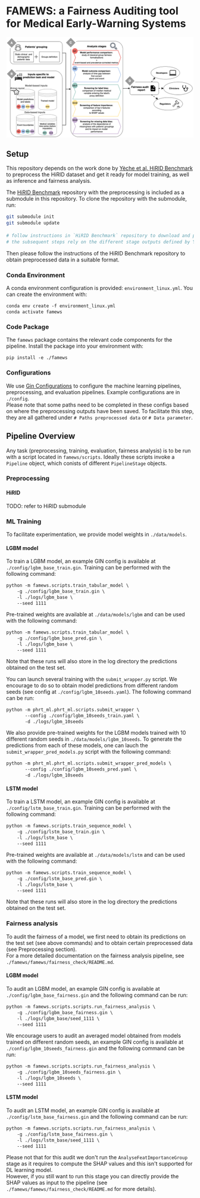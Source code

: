 
# FAMEWS: a Fairness Auditing tool for Medical Early-Warning Systems

![FAMEWS Workflow](./data/figures/summary_tool_paper.png)

## Setup

This repository depends on the work done by [Yèche et al. HiRID Benchmark](https://github.com/ratschlab/HIRID-ICU-Benchmark)
to preprocess the HiRID dataset and get it ready for model training, as well as inference and fairness analysis.

The [HiRID Benchmark](https://github.com/ratschlab/HIRID-ICU-Benchmark) repository with the preprocessing is included as a submodule in this repository. To clone the repository with the submodule, run:

```bash
git submodule init
git submodule update

# follow instructions in `HiRID Benchmark` repository to download and preprocess the dataset
# the subsequent steps rely on the different stage outputs defined by Yèche et al.
```

Then please follow the instructions of the HiRID Benchmark repository to obtain preprocessed data in a suitable format.

### Conda Environment

A conda environment configuration is provided: `environment_linux.yml`. You can create 
the environment with:
```
conda env create -f environment_linux.yml
conda activate famews
```

### Code Package

The `famews` package contains the relevant code components
for the pipeline. Install the package into your environment
with:
```
pip install -e ./famews
```

### Configurations

We use [Gin Configurations](https://github.com/google/gin-config/tags) to configure the
machine learning pipelines, preprocessing, and evaluation pipelines. Example configurations are in `./config`.  
Please note that some paths need to be completed in these configs based on where the preprocessing outputs have been saved.
To facilitate this step, they are all gathered under `# Paths preprocessed data` or `# Data parameter`.

## Pipeline Overview

Any task (preprocessing, training, evaluation, fairness analysis) is to be run with a script located in
`famews/scripts`. Ideally these scripts invoke a `Pipeline` object, which conists of different
`PipelineStage` objects.

### Preprocessing
 
#### HiRID

TODO: refer to HiRID submodule

### ML Training

To facilitate experimentation, we provide model weights in `./data/models`.

#### LGBM model
To train a LGBM model, an example GIN config is available at `./config/lgbm_base_train.gin`.
Training can be performed with the following command:
```
python -m famews.scripts.train_tabular_model \
    -g ./config/lgbm_base_train.gin \
    -l ./logs/lgbm_base \
    --seed 1111
```

Pre-trained weights are available at `./data/models/lgbm` and can be used with the following command:
```
python -m famews.scripts.train_tabular_model \
    -g ./config/lgbm_base_pred.gin \
    -l ./logs/lgbm_base \
    --seed 1111
```
Note that these runs will also store in the log directory the predictions obtained on the test set.

You can launch several training with the `submit_wrapper.py` script. We encourage to do so to obtain model predictions from different random seeds (see config at `./config/lgbm_10seeds.yaml`).
The following command can be run:
```
python -m phrt_ml.phrt_ml.scripts.submit_wrapper \
       --config ./config/lgbm_10seeds_train.yaml \
       -d ./logs/lgbm_10seeds
```

We also provide pre-trained weights for the LGBM models trained with 10 different random seeds in `./data/models/lgbm_10seeds`.
To generate the predictions from each of these models, one can lauch the `submit_wrapper_pred_models.py` script with the following command:
```
python -m phrt_ml.phrt_ml.scripts.submit_wrapper_pred_models \
       --config ./config/lgbm_10seeds_pred.yaml \
       -d ./logs/lgbm_10seeds
```

#### LSTM model
To train a LSTM model, an example GIN config is available at `./config/lstm_base_train.gin`.
Training can be performed with the following command:
```
python -m famews.scripts.train_sequence_model \
    -g ./config/lstm_base_train.gin \
    -l ./logs/lstm_base \
    --seed 1111
```

Pre-trained weights are available at `./data/models/lstm` and can be used with the following command:
```
python -m famews.scripts.train_sequence_model \
    -g ./config/lstm_base_pred.gin \
    -l ./logs/lstm_base \
    --seed 1111
```
Note that these runs will also store in the log directory the predictions obtained on the test set.

### Fairness analysis
To audit the fairness of a model, we first need to obtain its predictions on the test set (see above commands) and to obtain certain preprocessed data (see Preprocessing section).  
For a more detailed documentation on the fairness analysis pipeline, see `./famews/famews/fairness_check/README.md`.
#### LGBM model
To audit an LGBM model, an example GIN config is available at `./config/lgbm_base_fairness.gin` and the following command can be run:
```
python -m famews.scripts.scripts.run_fairness_analysis \
    -g ./config/lgbm_base_fairness.gin \
    -l ./logs/lgbm_base/seed_1111 \
    --seed 1111
```

We encourage users to audit an averaged model obtained from models trained on different random seeds, an example GIN config is available at `./config/lgbm_10seeds_fairness.gin` and the following command can be run:
```
python -m famews.scripts.scripts.run_fairness_analysis \
    -g ./config/lgbm_10seeds_fairness.gin \
    -l ./logs/lgbm_10seeds \
    --seed 1111
```

#### LSTM model
To audit an LSTM model, an example GIN config is available at `./config/lstm_base_fairness.gin` and the following command can be run:
```
python -m famews.scripts.scripts.run_fairness_analysis \
    -g ./config/lstm_base_fairness.gin \
    -l ./logs/lstm_base/seed_1111 \
    --seed 1111
```
Please not that for this audit we don't run the `AnalyseFeatImportanceGroup` stage as it requires to compute the SHAP values and this isn't supported for DL learning model.  
However, if you still want to run this stage you can directly provide the SHAP values as input to the pipeline (see `./famews/famews/fairness_check/README.md` for more details).




